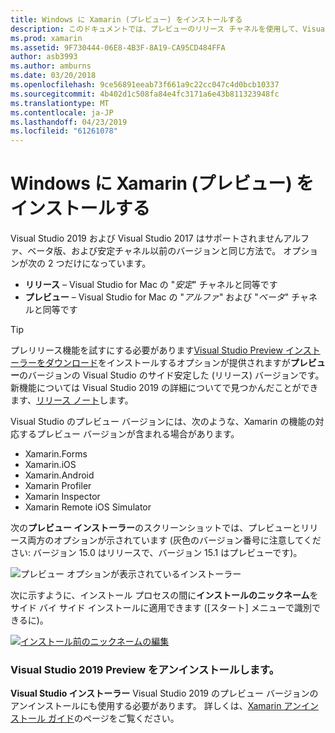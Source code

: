 ```yaml
---
title: Windows に Xamarin (プレビュー) をインストールする
description: このドキュメントでは、プレビューのリリース チャネルを使用して、Visual Studio 2019 に Xamarin のプレビュー バージョンをインストールする方法について説明します。
ms.prod: xamarin
ms.assetid: 9F730444-06E8-4B3F-8A19-CA95CD484FFA
author: asb3993
ms.author: amburns
ms.date: 03/20/2018
ms.openlocfilehash: 9ce56891eeab73f661a9c22cc047c4d0bcb10337
ms.sourcegitcommit: 4b402d1c508fa84e4fc3171a6e43b811323948fc
ms.translationtype: MT
ms.contentlocale: ja-JP
ms.lasthandoff: 04/23/2019
ms.locfileid: "61261078"
---
```

# <a name="installing-xamarin-preview-on-windows"></a>Windows に Xamarin (プレビュー) をインストールする

Visual Studio 2019 および Visual Studio 2017 はサポートされませんアルファ、ベータ版、および安定チャネル以前のバージョンと同じ方法で。 オプションが次の 2 つだけになっています。

- **リリース** – Visual Studio for Mac の "_安定_" チャネルと同等です
- **プレビュー** – Visual Studio for Mac の "_アルファ_" および "_ベータ_" チャネルと同等です

> [!TIP]
> プレリリース機能を試すにする必要があります[Visual Studio Preview インストーラーをダウンロード](https://visualstudio.microsoft.com/vs/preview/)をインストールするオプションが提供されますが**プレビュー**のバージョンの Visual Studio のサイド安定した (リリース) バージョンです。 新機能については Visual Studio 2019 の詳細についてで見つかんだことができます、[リリース ノート](https://docs.microsoft.com/visualstudio/releases/2019/release-notes)します。

Visual Studio のプレビュー バージョンには、次のような、Xamarin の機能の対応するプレビュー バージョンが含まれる場合があります。

- Xamarin.Forms
- Xamarin.iOS
- Xamarin.Android
- Xamarin Profiler
- Xamarin Inspector
- Xamarin Remote iOS Simulator

次の**プレビュー インストーラー**のスクリーンショットでは、プレビューとリリース両方のオプションが示されています (灰色のバージョン番号に注意してください: バージョン 15.0 はリリースで、バージョン 15.1 はプレビューです)。

![プレビュー オプションが表示されているインストーラー](windows-images/vs2017-installer.jpg)

次に示すように、インストール プロセスの間に**インストールのニックネーム**をサイド バイ サイド インストールに適用できます ([スタート] メニューで識別できるに)。

[![インストール前のニックネームの編集](windows-images/vs2017-nickname-sml.png "インストール前のニックネームの編集")](windows-images/vs2017-nickname.png#lightbox)

### <a name="uninstalling-visual-studio-2019-preview"></a>Visual Studio 2019 Preview をアンインストールします。

**Visual Studio インストーラー** Visual Studio 2019 のプレビュー バージョンのアンインストールにも使用する必要があります。 詳しくは、[Xamarin アンインストール ガイド](uninstalling-xamarin.md#uninstallvs2017)のページをご覧ください。
